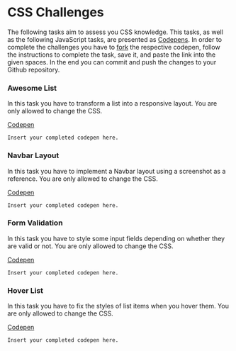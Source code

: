 # CSS Challenges

The following tasks aim to assess you CSS knowledge. This tasks, as well as the following JavaScript tasks,
are presented as [Codepens](https://codepen.io/). In order to complete the challenges you have to
[fork](https://blog.codepen.io/documentation/forks/) the respective codepen, follow the instructions to complete the task,
save it, and paste the link into the given spaces. In the end you can commit and push the changes to your Github repository.

### Awesome List

In this task you have to transform a list into a responsive layout. You are only allowed to change the CSS.

[Codepen](https://codepen.io/readonlyadditive/pen/vYxgyGz)

`Insert your completed codepen here.`

### Navbar Layout

In this task you have to implement a Navbar layout using a screenshot as a reference. You are only allowed to change
the CSS.

[Codepen](https://codepen.io/readonlyadditive/pen/BaWZBmO)

`Insert your completed codepen here.`

### Form Validation

In this task you have to style some input fields depending on whether they are valid or not. You are only allowed to change
the CSS.

[Codepen](https://codepen.io/readonlyadditive/pen/qBrRqXo)

`Insert your completed codepen here.`

### Hover List

In this task you have to fix the styles of list items when you hover them. You are only allowed to change
the CSS.

[Codepen](https://codepen.io/readonlyadditive/pen/BaWpQqy)

`Insert your completed codepen here.`

